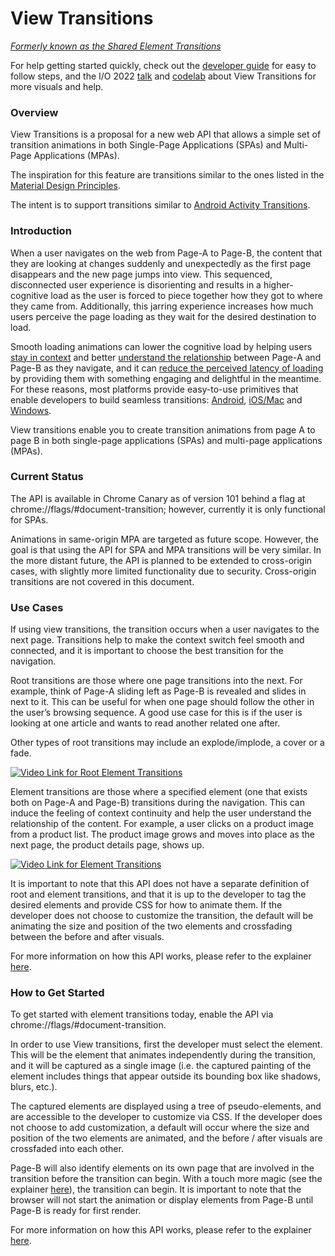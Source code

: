 # View Transitions

*[Formerly known as the Shared Element Transitions](https://github.com/w3c/csswg-drafts/issues/7788#issuecomment-1269104296)*

For help getting started quickly, check out the [developer guide](https://github.com/WICG/shared-element-transitions/blob/main/developer-guide.md) for easy to follow steps, and the I/O 2022 [talk](https://youtu.be/JCJUPJ_zDQ4) and [codelab](https://youtu.be/eUX91N6Gj1Q?t=2058) about View Transitions for more visuals and help. 

### Overview

View Transitions is a proposal for a new web API that allows a
simple set of transition animations in both Single-Page Applications (SPAs) and
Multi-Page Applications (MPAs).

The inspiration for this feature are transitions similar to the ones listed in
the [Material Design Principles](https://material.io/design/motion/the-motion-system.html).

The intent is to support transitions similar to
[Android Activity Transitions](https://developer.android.com/training/transitions/start-activity).

### Introduction

When a user navigates on the web from Page-A to Page-B,  the content that they are looking at changes suddenly and unexpectedly as the first page disappears and the new page jumps into view. This sequenced, disconnected user experience is disorienting and results in a higher-cognitive load as the user is forced to piece together how they got to where they came from. Additionally, this jarring experience increases how much users perceive the page loading as they wait for the desired destination to load.

Smooth loading animations can lower the cognitive load by helping users [stay in context](https://www.smashingmagazine.com/2013/10/smart-transitions-in-user-experience-design/) and better [understand the relationship](https://material.io/blog/motion-research-container-transform#:~:text=transforming%20one%20element%20into%20another%20to%20reinforce%20the%20relationship%20of%20the%20two%20elements) between Page-A and Page-B as they navigate, and it can [reduce the perceived latency of loading](https://wp-rocket.me/blog/perceived-performance-need-optimize/#:~:text=1.%20Use%20activity%20and%20progress%20indicators) by providing them with something engaging and delightful in the meantime. For these reasons, most platforms provide easy-to-use primitives that enable developers to build seamless transitions: [Android](https://developer.android.com/training/transitions/start-activity), [iOS/Mac](https://developer.apple.com/documentation/uikit/uimodaltransitionstyle) and [Windows](https://docs.microsoft.com/en-us/windows/apps/design/motion/page-transitions).

View transitions enable you to create transition animations from page A to page B in both single-page applications (SPAs) and multi-page applications (MPAs). 


### Current Status

The API is available in Chrome Canary as of version 101 behind a flag at chrome://flags/#document-transition; however, currently it is only functional for SPAs. 

Animations in same-origin MPA are targeted as future scope. However, the goal is that using the API for SPA and MPA transitions will be very similar. In the more distant future, the API is planned to be extended to cross-origin cases, with slightly more limited functionality due to security. Cross-origin transitions are not covered in this document. 

### Use Cases 

If using view transitions, the transition occurs when a user navigates to the next page. Transitions help to make the context switch feel smooth and connected, and it is important to choose the best transition for the navigation. 

Root transitions are those where one page transitions into the next. For example, think of Page-A sliding left as Page-B is revealed and slides in next to it. This can be useful for when one page should follow the other in the user’s browsing sequence. A good use case for this is if the user is looking at one article and wants to read another related one after. 

Other types of root transitions may include an explode/implode, a cover or a fade. 

[![Video Link for Root Element Transitions](https://img.youtube.com/vi/0a_cOCatKXM/0.jpg)](https://www.youtube.com/watch?v=0a_cOCatKXM)

Element transitions are those where a specified element (one that exists both on Page-A and Page-B) transitions during the navigation. This can induce the feeling of context continuity and help the user understand the relationship of the content. For example, a user clicks on a product image from a product list. The product image grows and moves into place as the next page, the product details page, shows up. 

[![Video Link for Element Transitions](https://img.youtube.com/vi/K7oVrXlVsgE/0.jpg)](https://www.youtube.com/watch?v=K7oVrXlVsgE)

It is important to note that this API does not have a separate definition of root and element transitions, and that it is up to the developer to tag the desired elements and provide CSS for how to animate them. If the developer does not choose to customize the transition, the default will be animating the size and position of the two elements and crossfading between the before and after visuals. 

For more information on how this API works, please refer to the explainer [here](https://github.com/WICG/shared-element-transitions/blob/main/explainer.md). 

### How to Get Started 

To get started with element transitions today, enable the API via chrome://flags/#document-transition.

In order to use View transitions, first the developer must select the element. This will be the element that animates independently during the transition, and it will be captured as a single image (i.e. the captured painting of the element includes things that appear outside its bounding box like shadows, blurs, etc.). 

The captured elements are displayed using a tree of pseudo-elements, and are accessible to the developer to customize via CSS. If the developer does not choose to add customization, a default will occur where the size and position of the two elements are animated, and the before / after visuals are crossfaded into each other. 

Page-B will also identify elements on its own page that are involved in the transition before the transition can begin. With a touch more magic (see the explainer [here](https://github.com/WICG/view-transitions/blob/main/explainer.md)), the transition can begin. It is important to note that the browser will not start the animation or display elements from Page-B until Page-B is ready for first render. 

For more information on how this API works, please refer to the explainer [here](https://github.com/WICG/view-transitions/blob/main/explainer.md). 
